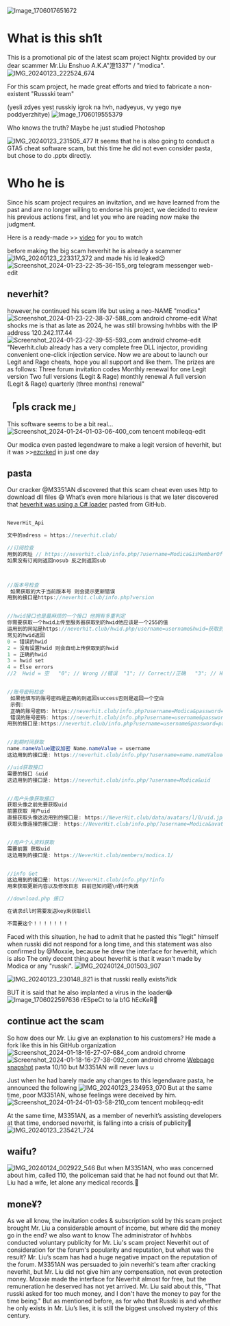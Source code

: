 ![Image_1706017651672](https://github.com/South-Haruna-Institute-of-Technology/nightx_shit/assets/65479796/b2eccb0a-31a1-450f-882d-7c708a652a7e)

# What is this sh1t

This is a promotional pic of the latest scam project Nightx provided by our dear scammer Mr.Liu Enshuo A.K.A"澄1337" / "modica". 
![IMG_20240123_222524_674](https://github.com/South-Haruna-Institute-of-Technology/nightx_shit/assets/65479796/ccb139d3-9f2a-4f8e-b15d-5504dae1d4e2)

For this scam project, he made great efforts and tried to fabricate a non-existent "Russski team"

(yesli zdyes yest russkiy igrok na hvh, nadyeyus, vy yego nye poddyerzhitye)
![Image_1706019555379](https://github.com/South-Haruna-Institute-of-Technology/nightx_shit/assets/65479796/5f532da0-206e-4825-ac57-244cf69b12ce)

Who knows the truth? Maybe he just studied Photoshop

![IMG_20240123_231505_477](https://github.com/South-Haruna-Institute-of-Technology/nightx_shit/assets/65479796/1d19e975-cf2c-4bc2-b7b9-bba5f54f1654)
It seems that he is also going to conduct a GTA5 cheat software scam, but this time he did not even consider pasta, but chose to do .pptx directly.

# Who he is

Since his scam project requires an invitation, and we have learned from the past and are no longer willing to endorse his project, we decided to review his previous actions first, and let you who are reading now make the judgment.


Here is a ready-made >> [video](https://www.bilibili.com/video/BV1fR4y1B7ZX/) for you to watch

before making the big scam heverhit
he is already a scammer
![IMG_20240123_223317_372](https://github.com/South-Haruna-Institute-of-Technology/nightx_shit/assets/65479796/41060fa1-8c80-45e1-a097-32bcfc0e98cd)
and made his id leaked😉
![Screenshot_2024-01-23-22-35-36-155_org telegram messenger web-edit](https://github.com/South-Haruna-Institute-of-Technology/nightx_shit/assets/65479796/ad08fef1-abaa-4888-a4cf-a37eb9de1d0e)

## neverhit?
however,he continued his scam life
but using a neo-NAME "modica"
![Screenshot_2024-01-23-22-38-37-588_com android chrome-edit](https://github.com/South-Haruna-Institute-of-Technology/nightx_shit/assets/65479796/51af43ce-6a1f-4db7-bc21-a1383d19b842)
What shocks me is that as late as 2024, he was still browsing hvhbbs with the IP address 120.242.117.44
![Screenshot_2024-01-23-22-39-55-593_com android chrome-edit](https://github.com/South-Haruna-Institute-of-Technology/nightx_shit/assets/65479796/f3997957-d83a-4d21-997f-5af3468b70a5)
"Neverhit.club already has a very complete free DLL injector, providing convenient one-click injection service. Now we are about to launch our Legit and Rage cheats, hope you all support and like them. The prizes are as follows: Three forum invitation codes Monthly renewal for one Legit version Two full versions (Legit & Rage) monthly renewal A full version (Legit & Rage) quarterly (three months) renewal"

## 「pls crack me」
This software seems to be a bit real... 
![Screenshot_2024-01-24-01-03-06-400_com tencent mobileqq-edit](https://github.com/South-Haruna-Institute-of-Technology/nightx_shit/assets/65479796/b989a244-9113-4e33-bf44-cbab4b8c694e)

Our modica even pasted legendware to make a legit version of heverhit, but it was >>[ezcrked](https://twitter.com/M3351AN/status/1610679877526749186) in just one day


## pasta
Our cracker @M3351AN discovered that this scam cheat even uses http to download dll files 😅 What’s even more hilarious is that we later discovered that [heverhit was using a C# loader](https://twitter.com/M3351AN/status/1610725657683824640) pasted from GitHub.

```cs

NeverHit_Api

文中的adress = https://neverhit.club/ 

//订阅检查
用到的网址 // https://neverhit.club/info.php/?username=Modica&isMemberOf  Modica替换成获取的用户名
如果没有订阅则返回nosub 反之则返回sub



//版本号检查
 如果获取的大于当前版本号 则会提示更新错误
用到的接口是https://neverhit.club/info.php?version 


//hwid接口也是最麻烦的一个接口 他拥有多重判定
你需要获取一个hwid上传至服务器获取到的hwid他应该是一个255的值
运用到的网站是https://neverhit.club/hwid.php/username=username&hwid=获取到的hwid
常见的hwid返回
0 = 错误的hwid
2 = 没有设置hwid 则会自动上传获取到的hwid
1 = 正确的hwid
3 = hwid set
4 = Else errors
//2  Hwid = 空   "0"; // Wrong //错误  "1"; // Correct//正确   "3"; // HWID Set 设置hwid    echo "4"; // Else errors 其他错误 


//账号密码检查
 如果他填写的账号密码是正确的则返回success否则是返回一个空白
 示例:
 正确的账号密码: https://neverhit.club/info.php?username=Modica&password=qzh123123   
 错误的账号密码: https://neverhit.club/info.php?username=username&password=password
用到的接口是:https://neverhit.club/info.php?username=username&password=password


//到期时间获取
name.nameValue建议加密 Name.nameValue = username
这边用到的接口是: https://neverhit.club/info.php/?username=name.nameValue&expire

//uid获取接口
需要的接口 &uid
这边用到的接口是: https://neverhit.club/info.php/?username=Modica&uid


//用户头像获取接口 
获取头像之前先要获取uid
前置获取 用户uid
直接获取头像这边用到的接口是: https://NeverHit.club/data/avatars/l/0/uid.jpg
获取头像连接的接口是: https://NeverHit.club/info.php/?username=Modica&avatar


//用户个人资料获取
需要前置 获取uid
这边用到的接口是: https://NeverHit.club/members/modica.1/


//info Get
这边用到的接口是: https://NeverHit.club/info.php/?info
用来获取更新内容以及修改日志 目前已知问题\n转行失效

//download.php 接口

在请求dll时需要发送key来获取dll

不需要这个！！！！！！！
```

Faced with this situation, he had to admit that he pasted this "legit" himself when russki did not respond for a long time, and this statement was also confirmed by @Moxxie, because he drew the interface for heverhit, which is also The only decent thing about heverhit is that it wasn't made by Modica or any "russki".
![IMG_20240124_001503_907](https://github.com/South-Haruna-Institute-of-Technology/nightx_shit/assets/65479796/63e21608-7652-463f-a1c9-5826dd31287c)


![IMG_20240123_230148_821](https://github.com/South-Haruna-Institute-of-Technology/nightx_shit/assets/65479796/81e69957-c35c-4bff-8671-3bd7824a1538)
is that russki really exists?idk

BUT it is said that he also implanted a virus in the loader😂
![Image_1706022597636](https://github.com/South-Haruna-Institute-of-Technology/nightx_shit/assets/65479796/d80b322f-6ef8-4ce3-81eb-f5e02ca0af25)
rESpeCt to la b1G hEcKeR🤡

## continue act the scam
So how does our Mr. Liu give an explanation to his customers? He made a fork like this in his GitHub organization
![Screenshot_2024-01-18-16-27-07-684_com android chrome](https://github.com/South-Haruna-Institute-of-Technology/nightx_shit/assets/65479796/9f2781cb-6bdf-498b-8cd2-bc790f75138f)
![Screenshot_2024-01-18-16-27-38-092_com android chrome](https://github.com/South-Haruna-Institute-of-Technology/nightx_shit/assets/65479796/70ca070b-932d-42c0-8bd3-80d8a522c347)
[Webpage snapshot](https://github.com/South-Haruna-Institute-of-Technology/nightx_shit/blob/main/Funt1337_Love-me)
pasta 10/10
but M3351AN will never luvs u

Just when he had barely made any changes to this legendware pasta, he announced the following
![IMG_20240123_234953_070](https://github.com/South-Haruna-Institute-of-Technology/nightx_shit/assets/65479796/c38c2414-ef8b-4d6a-ada1-7224cbf48910)
But at the same time, poor M3351AN, whose feelings were deceived by him.
![Screenshot_2024-01-24-01-03-58-210_com tencent mobileqq-edit](https://github.com/South-Haruna-Institute-of-Technology/nightx_shit/assets/65479796/9ff91499-a6c5-46a9-a495-697dcf4c1330)

At the same time, M3351AN, as a member of neverhit’s assisting developers at that time, endorsed neverhit, is falling into a crisis of publicity🥲
![IMG_20240123_235421_724](https://github.com/South-Haruna-Institute-of-Technology/nightx_shit/assets/65479796/0ae7d58b-3ed6-4f3b-925d-dca344c44d94)

## waifu?
![IMG_20240124_002922_546](https://github.com/South-Haruna-Institute-of-Technology/nightx_shit/assets/65479796/5639ab9f-c5fb-4391-a92b-6fca5fb47f69)
But when M3351AN, who was concerned about him, called 110, the policeman said that he had not found out that Mr. Liu had a wife, let alone any medical records.🤡

## mone¥?
As we all know, the invitation codes & subscription sold by this scam project brought Mr. Liu a considerable amount of income, but where did the money go in the end? we also want to know The administrator of hvhbbs conducted voluntary publicity for Mr. Liu's scam project Neverhit out of consideration for the forum's popularity and reputation, but what was the result? Mr. Liu’s scam has had a huge negative impact on the reputation of the forum. M3351AN was persuaded to join neverhit's team after cracking neverhit, but Mr. Liu did not give him any compensation, not even protection money. Moxxie made the interface for Neverhit almost for free, but the remuneration he deserved has not yet arrived. Mr. Liu said about this, "That russki asked for too much money, and I don't have the money to pay for the time being." But as mentioned before, as for who that Russki is and whether he only exists in Mr. Liu’s lies, it is still the biggest unsolved mystery of this century.

